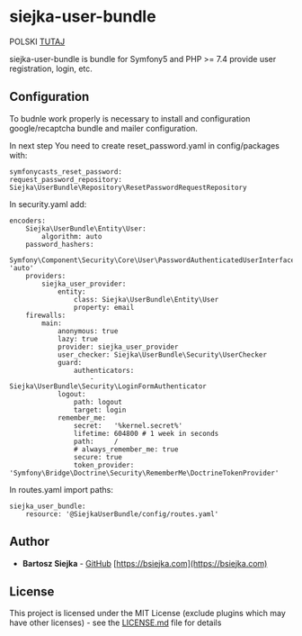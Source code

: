 # siejka-user-bundle

POLSKI [TUTAJ](README.md)

siejka-user-bundle is bundle for Symfony5 and PHP >= 7.4 provide user registration, login, etc.

## Configuration

To budnle work properly is necessary to install and configuration google/recaptcha bundle and mailer configuration.

In next step You need to create reset_password.yaml in config/packages with: 
```
symfonycasts_reset_password:
request_password_repository: Siejka\UserBundle\Repository\ResetPasswordRequestRepository
```

In security.yaml add:
```
encoders:
    Siejka\UserBundle\Entity\User:
        algorithm: auto
    password_hashers:
        Symfony\Component\Security\Core\User\PasswordAuthenticatedUserInterface: 'auto'
    providers:
        siejka_user_provider:
            entity:
                class: Siejka\UserBundle\Entity\User
                property: email
    firewalls:
        main:
            anonymous: true
            lazy: true
            provider: siejka_user_provider
            user_checker: Siejka\UserBundle\Security\UserChecker
            guard:
                authenticators:
                    - Siejka\UserBundle\Security\LoginFormAuthenticator
            logout:
                path: logout
                target: login
            remember_me:
                secret:   '%kernel.secret%'
                lifetime: 604800 # 1 week in seconds
                path:     /
                # always_remember_me: true
                secure: true
                token_provider: 'Symfony\Bridge\Doctrine\Security\RememberMe\DoctrineTokenProvider'
```
In routes.yaml import paths:
```
siejka_user_bundle:
    resource: '@SiejkaUserBundle/config/routes.yaml'
```

## Author

* **Bartosz Siejka** - [GitHub](https://github.com/BartoszSiejka) [https://bsiejka.com](https://bsiejka.com)

## License

This project is licensed under the MIT License (exclude plugins which may have other licenses) - see the [LICENSE.md](LICENSE.md) file for details
